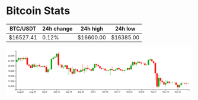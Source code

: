 # Bitcoin Stats

BTC/USDT|24h change|24h high|24h low|
|---|---|---|---|
|$16527.41|0.12%|$16600.00|$16385.00|

<img src="./chart.svg">
